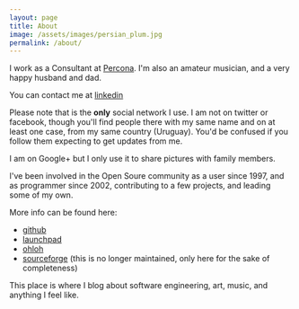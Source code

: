 ```yaml
---
layout: page
title: About
image: /assets/images/persian_plum.jpg
permalink: /about/
---
```


I work as a Consultant at [Percona](https://www.percona.com/about-us/our-team/fernando-ipar).
I'm also an amateur musician, and a very happy husband and dad.

You can contact me at [linkedin](http://www.linkedin.com/in/fipar)

Please note that is the **only** social network I use. I am not on
twitter or facebook, though you'll find people there with my same name
and on at least one case, from my same country (Uruguay). You'd be
confused if you follow them expecting to get updates from me.

I am on Google+ but I only use it to share pictures with family members. 

I've been involved in the Open Soure community as a user since 1997,
and as programmer since 2002, contributing to a few projects, and leading some of my own.

More info can be found here: 

* [github](http://github.com/fipar)
* [launchpad](https://launchpad.net/~fipar)
* [ohloh](http://www.ohloh.net/accounts/nandix)
* [sourceforge](http://sourceforge.net/users/fipar/) (this is no
  longer maintained, only here for the sake of completeness)

This place is where I blog about software engineering, art, music, and anything I feel like.
